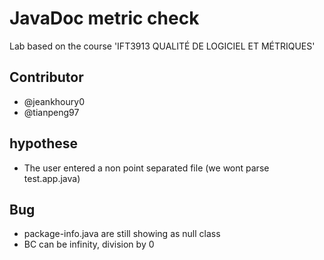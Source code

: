 # JavaDoc metric check

Lab based on the course 'IFT3913 QUALITÉ DE LOGICIEL ET MÉTRIQUES'

## Contributor

- @jeankhoury0
- @tianpeng97

## hypothese

- The user entered a non point separated file (we wont parse test.app.java)

## Bug

- package-info.java are still showing as null class
- BC can be infinity, division by 0
